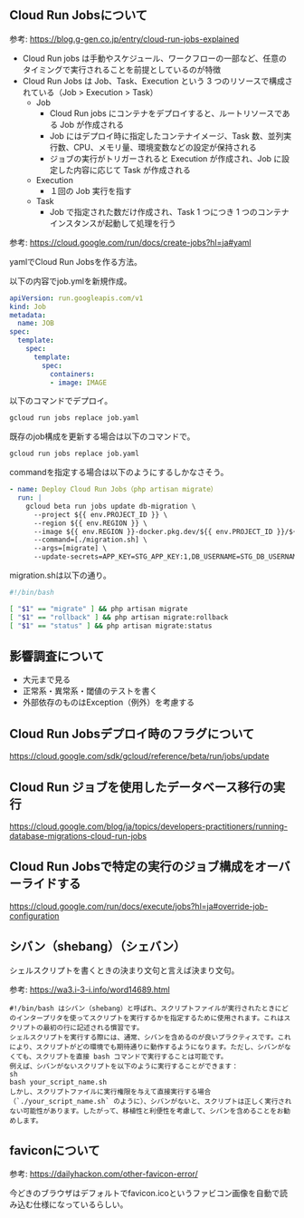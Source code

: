 ## Cloud Run Jobsについて

参考: https://blog.g-gen.co.jp/entry/cloud-run-jobs-explained

- Cloud Run jobs は手動やスケジュール、ワークフローの一部など、任意のタイミングで実行されることを前提としているのが特徴
- Cloud Run Jobs は Job、Task、Execution という 3 つのリソースで構成されている（Job > Execution > Task）
  - Job
    - Cloud Run jobs にコンテナをデプロイすると、ルートリソースである Job が作成される
    - Job にはデプロイ時に指定したコンテナイメージ、Task 数、並列実行数、CPU、メモリ量、環境変数などの設定が保持される
    - ジョブの実行がトリガーされると Execution が作成され、Job に設定した内容に応じて Task が作成される
  - Execution
    - １回の Job 実行を指す
  - Task  
    - Job で指定された数だけ作成され、Task 1 つにつき 1 つのコンテナインスタンスが起動して処理を行う

参考: https://cloud.google.com/run/docs/create-jobs?hl=ja#yaml

yamlでCloud Run Jobsを作る方法。

以下の内容でjob.ymlを新規作成。

```yml
apiVersion: run.googleapis.com/v1
kind: Job
metadata:
  name: JOB
spec:
  template:
    spec:
      template:
        spec:
          containers:
          - image: IMAGE
```

以下のコマンドでデプロイ。

```bash
gcloud run jobs replace job.yaml
```

既存のjob構成を更新する場合は以下のコマンドで。

```bash
gcloud run jobs replace job.yaml
```

commandを指定する場合は以下のようにするしかなさそう。

```yml
- name: Deploy Cloud Run Jobs（php artisan migrate）
  run: |
    gcloud beta run jobs update db-migration \
      --project ${{ env.PROJECT_ID }} \
      --region ${{ env.REGION }} \
      --image ${{ env.REGION }}-docker.pkg.dev/${{ env.PROJECT_ID }}/${{ github.repository }}:${{ github.sha }}-${{ github.run_attempt }} \
      --command=[./migration.sh] \
      --args=[migrate] \
      --update-secrets=APP_KEY=STG_APP_KEY:1,DB_USERNAME=STG_DB_USERNAME:1,DB_PASSWORD=STG_DB_PASSWORD:1
```

migration.shは以下の通り。

```sh
#!/bin/bash

[ "$1" == "migrate" ] && php artisan migrate
[ "$1" == "rollback" ] && php artisan migrate:rollback
[ "$1" == "status" ] && php artisan migrate:status
```

## 影響調査について

- 大元まで見る
- 正常系・異常系・閾値のテストを書く
- 外部依存のものはException（例外）を考慮する

## Cloud Run Jobsデプロイ時のフラグについて

https://cloud.google.com/sdk/gcloud/reference/beta/run/jobs/update

## Cloud Run ジョブを使用したデータベース移行の実行

https://cloud.google.com/blog/ja/topics/developers-practitioners/running-database-migrations-cloud-run-jobs

## Cloud Run Jobsで特定の実行のジョブ構成をオーバーライドする

https://cloud.google.com/run/docs/execute/jobs?hl=ja#override-job-configuration

## シバン（shebang）（シェバン）

シェルスクリプトを書くときの決まり文句と言えば決まり文句。

参考: https://wa3.i-3-i.info/word14689.html

```
#!/bin/bash はシバン（shebang）と呼ばれ、スクリプトファイルが実行されたときにどのインタープリタを使ってスクリプトを実行するかを指定するために使用されます。これはスクリプトの最初の行に記述される慣習です。
シェルスクリプトを実行する際には、通常、シバンを含めるのが良いプラクティスです。これにより、スクリプトがどの環境でも期待通りに動作するようになります。ただし、シバンがなくても、スクリプトを直接 bash コマンドで実行することは可能です。
例えば、シバンがないスクリプトを以下のように実行することができます：
sh
bash your_script_name.sh
しかし、スクリプトファイルに実行権限を与えて直接実行する場合（`./your_script_name.sh` のように）、シバンがないと、スクリプトは正しく実行されない可能性があります。したがって、移植性と利便性を考慮して、シバンを含めることをお勧めします。
```

## faviconについて

参考: https://dailyhackon.com/other-favicon-error/

今どきのブラウザはデフォルトでfavicon.icoというファビコン画像を自動で読み込む仕様になっているらしい。
